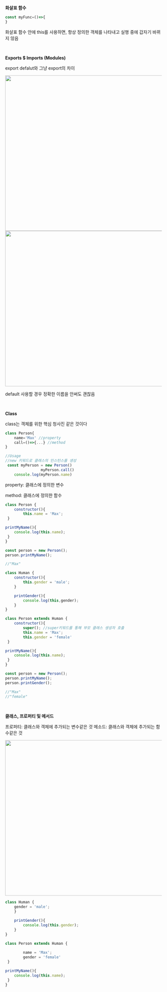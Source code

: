 **화살표 함수**

```jsx
const myFunc=()=>{
}
```

화살표 함수 안에 this를 사용하면, 항상 정의한 객체를 나타내고 실행 중에 갑자기 바뀌지 않음

</br>

**Exports $ Imports (Modules)**

export defalut와 그냥 export의 차이

<img src="https://user-images.githubusercontent.com/95178142/169571464-3710c6aa-ce33-4a0b-a837-7d0a212da1cc.png" width="700" height="500">

<img src="https://user-images.githubusercontent.com/95178142/169572154-abeec453-6d85-4a20-b001-3691a1739084.png" width="700" height="500">

default 사용할 경우 정확한 이름을 안써도 괜찮음

</br>

**Class**

class는 객체를 위한 핵심 청사진 같은 것이다

```jsx
class Person{
	name='Max' //property
	call=()=>{...} //method
}

//Usage
//new 키워드로 클래스의 인스턴스를 생성
 const myPerson = new Person()
				myPerson.call()
	console.log(myPerson.name)
```

property: 클래스에 정의한 변수

method: 클래스에 정의한 함수

```jsx
class Person {
	constructor(){
		this.name = 'Max';
 }

printMyName(){
	console.log(this.name);
 }
}

const person = new Person();
person.printMyName();

//"Max"
```

```jsx
class Human {
	constructor(){
		this.gender = 'male';
	}

	printGender(){
		console.log(this,gender);	
	}
}

class Person extends Human {
	constructor(){
		super(); //super키워드를 통해 부모 클래스 생성자 호출
		this.name = 'Max';
		this.gender = 'female'
 }

printMyName(){
	console.log(this.name);
 }
}

const person = new Person();
person.printMyName();
person.printGender();

//"Max"
//"female"
```
</br>

**클래스, 프로퍼티 및 메서드**

프로퍼티: 클래스와 객체에 추가되는 변수같은 것
메소드: 클래스와 객체에 추가되는 함수같은 것

<img src="https://user-images.githubusercontent.com/95178142/169572358-af37641b-2aec-40de-95c8-d6842e994699.png" width="700" height="500">

```jsx
class Human {
	gender = 'male';
	}

	printGender(){
		console.log(this.gender);	
	}
}

class Person extends Human {
	
		name = 'Max';
		gender = 'female'
 }

printMyName(){
	console.log(this.name);
 }
}
```

